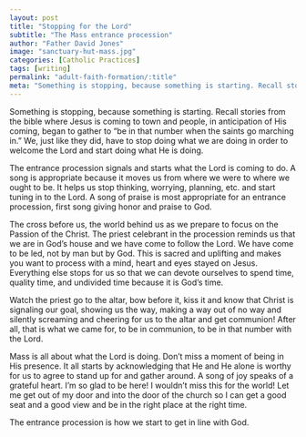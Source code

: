 ```yaml
---
layout: post
title: "Stopping for the Lord"
subtitle: "The Mass entrance procession"
author: "Father David Jones"
image: "sanctuary-hut-mass.jpg"
categories: [Catholic Practices]
tags: [writing]
permalink: "adult-faith-formation/:title"
meta: "Something is stopping, because something is starting. Recall stories from the bible where Jesus is coming to town and people, in anticipation of His coming, began to gather to “be in that number when the saints go marching in.” We, just like they did, have to stop doing what we are doing in order to welcome the Lord and start doing what He is doing."
---
```

Something is stopping, because something is starting. Recall stories from the bible where Jesus is coming to town and people, in anticipation of His coming, began to gather to “be in that number when the saints go marching in.” We, just like they did, have to stop doing what we are doing in order to welcome the Lord and start doing what He is doing.
<!--more-->

The entrance procession signals and starts what the Lord is coming to do. A song is appropriate because it moves us from where we were to where we ought to be. It helps us stop thinking, worrying, planning, etc. and start tuning in to the Lord. A song of praise is most appropriate for an entrance procession, first song giving honor and praise to God.

The cross before us, the world behind us as we prepare to focus on the Passion of the Christ. The priest celebrant in the procession reminds us that we are in God’s house and we have come to follow the Lord. We have come to be led, not by man but by God. This is sacred and uplifting and makes you want to process with a mind, heart and eyes stayed on Jesus. Everything else stops for us so that we can devote ourselves to spend time, quality time, and undivided time because it is God’s time.

Watch the priest go to the altar, bow before it, kiss it and know that Christ is signaling our goal, showing us the way, making a way out of no way and silently screaming and cheering for us to the altar and get communion! After all, that is what we came for, to be in communion, to be in that number with the Lord.

Mass is all about what the Lord is doing. Don’t miss a moment of being in His presence. It all starts by acknowledging that He and He alone is worthy for us to agree to stand up for and gather around. A song of joy speaks of a grateful heart. I’m so glad to be here! I wouldn’t miss this for the world! Let me get out of my door and into the door of the church so I can get a good seat and a good view and be in the right place at the right time.

The entrance procession is how we start to get in line with God.